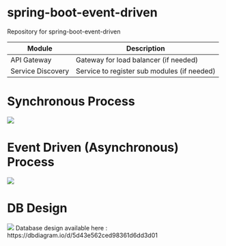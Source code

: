 # spring-boot-event-driven
Repository for spring-boot-event-driven

| Module | Description |
| ------ | ------ |
| API Gateway | Gateway for load balancer (if needed) |
| Service Discovery | Service to register sub modules (if needed) |


# Synchronous Process
<img src="https://github.com/KNIGHTMASTER/Resources/blob/master/SPRINGBOOT-EVEN-DRIVEN/design-spring-boot-event-driven.png?raw=true"></img>


# Event Driven (Asynchronous) Process
<img src="https://github.com/KNIGHTMASTER/Resources/blob/master/SPRINGBOOT-EVEN-DRIVEN/asynchronous-microservices.png?raw=true"></img>


# DB Design
<img src="https://raw.githubusercontent.com/KNIGHTMASTER/Resources/master/SPRINGBOOT-EVEN-DRIVEN/sb-ev.png" />
Database design available here : https://dbdiagram.io/d/5d43e562ced98361d6dd3d01

